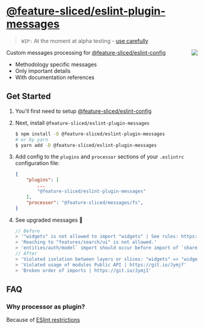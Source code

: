 # [@feature-sliced/eslint-plugin-messages](https://www.npmjs.com/package/@feature-sliced/eslint-plugin-messages)

> `WIP:` At the moment at alpha testing - [use carefully](https://github.com/feature-sliced/eslint-config/discussions/55)

<img src="https://avatars.githubusercontent.com/u/60469024?s=120&v=4" align="right">

Custom messages processing for [@feature-sliced/eslint-config](https://www.npmjs.com/package/@feature-sliced/eslint-config)

- Methodology specific messages
- Only important details
- With documentation references

## Get Started

1. You'll first need to setup [@feature-sliced/eslint-config](https://www.npmjs.com/package/@feature-sliced/eslint-config)

2. Next, install `@feature-sliced/eslint-plugin-messages`

    ```sh
    $ npm install -D @feature-sliced/eslint-plugin-messages
    # or by yarn
    $ yarn add -D @feature-sliced/eslint-plugin-messages
    ```

3. Add config to the `plugins` and `processor` sections of your `.eslintrc` configuration file:

    ```json
    {
        "plugins": [
            ...
            "@feature-sliced/eslint-plugin-messages"
        ],
        "processor": "@feature-sliced/messages/fs",
    }
    ```

4. See upgraded messages 🍰

    ```js
    // Before
    > '"widgets" is not allowed to import "widgets" | See rules: https://feature-sliced.design/docs/reference/layers/overview'
    > 'Reaching to "features/search/ui" is not allowed.'
    > 'entities/auth/model` import should occur before import of `shared/config'
    // After
    > 'Violated isolation between layers or slices: "widgets" => "widgets" | https://git.io/Jymh2'
    > 'Violated usage of modules Public API | https://git.io/Jymjf'
    > 'Broken order of imports | https://git.io/JymjI'
    ```

## FAQ

### Why processor as plugin?

Because of [ESlint restrictions](https://eslint.org/docs/developer-guide/working-with-plugins#processors-in-plugins)
